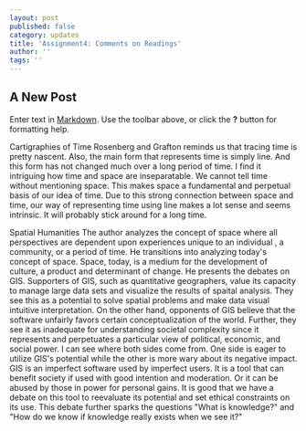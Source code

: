 ```yaml
---
layout: post
published: false
category: updates
title: 'Assignment4: Comments on Readings'
author: ''
tags: ''
---
```

## A New Post

Enter text in [Markdown](http://daringfireball.net/projects/markdown/). Use the toolbar above, or click the **?** button for formatting help.

Cartigraphies of Time
Rosenberg and Grafton reminds us that tracing time is pretty nascent. Also, the main form that  represents time is simply line. And this form has not changed much over a long period of time. I find it intriguing how time and space are inseparatable. We cannot tell time without mentioning space. This makes space a fundamental and perpetual basis of our idea of time. Due to this strong connection between space and time, our way of representing time using line makes a lot sense and seems intrinsic. It will probably stick around for a long time. 


Spatial Humanities
The author analyzes the concept of space where all perspectives are dependent upon experiences unique to an individual , a community, or a period of time. He transitions into analyzing today's concept of space. Space, today, is a medium for the development of culture, a product and determinant of change. 
He presents the debates on GIS. Supporters of GIS, such as quantitative geographers, value its capacity to manage large data sets and visualize the results of spaital analysis. They see this as a potential to solve spatial problems and make data visual intuitive interpretation. On the other hand, opponents of GIS believe that the software unfairly favors certain conceptualization of the world. Further, they see it as inadequate for understanding societal complexity since it represents and perpetuates a particular view of political, economic, and social power. 
I can see where both sides come from. One side is eager to utilize GIS's potential while the other is more wary about its negative impact. GIS is an imperfect software used by imperfect users. It is a tool that can benefit society if used with good intention and moderation. Or it can be abused by those in power for personal gains. It is good that we have a debate on this tool to reevaluate its potential and set ethical constraints on its use. This debate further sparks the questions "What is knowledge?" and "How do we know if knowledge really exists when we see it?"

